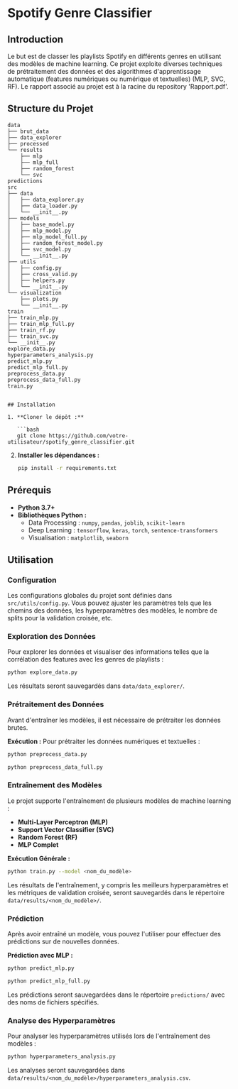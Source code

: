 # Spotify Genre Classifier

## Introduction

Le but est de classer les playlists Spotify en différents genres en utilisant des modèles de machine learning. Ce projet exploite diverses techniques de prétraitement des données et des algorithmes d'apprentissage automatique (features numériques ou numérique et textuelles) (MLP, SVC, RF). Le rapport associé au projet est à la racine du repository 'Rapport.pdf'.

## Structure du Projet

```plaintext
data
├── brut_data
├── data_explorer
├── processed
└── results
    ├── mlp
    ├── mlp_full
    ├── random_forest
    └── svc
predictions
src
├── data
│   ├── data_explorer.py
│   ├── data_loader.py
│   └── __init__.py
├── models
│   ├── base_model.py
│   ├── mlp_model.py
│   ├── mlp_model_full.py
│   ├── random_forest_model.py
│   ├── svc_model.py
│   └── __init__.py
├── utils
│   ├── config.py
│   ├── cross_valid.py
│   ├── helpers.py
│   └── __init__.py
└── visualization
    ├── plots.py
    └── __init__.py
train
├── train_mlp.py
├── train_mlp_full.py
├── train_rf.py
├── train_svc.py
└── __init__.py
explore_data.py
hyperparameters_analysis.py
predict_mlp.py
predict_mlp_full.py
preprocess_data.py
preprocess_data_full.py
train.py


## Installation

1. **Cloner le dépôt :**

   ```bash
   git clone https://github.com/votre-utilisateur/spotify_genre_classifier.git
   ```

2. **Installer les dépendances :**

   ```bash
   pip install -r requirements.txt
   ```

## Prérequis

- **Python 3.7+**
- **Bibliothèques Python :**
  - Data Processing : `numpy`, `pandas`, `joblib`, `scikit-learn`
  - Deep Learning : `tensorflow`, `keras`, `torch`, `sentence-transformers`
  - Visualisation : `matplotlib`, `seaborn`

## Utilisation

### Configuration

Les configurations globales du projet sont définies dans `src/utils/config.py`. Vous pouvez ajuster les paramètres tels que les chemins des données, les hyperparamètres des modèles, le nombre de splits pour la validation croisée, etc.

### Exploration des Données

Pour explorer les données et visualiser des informations telles que la corrélation des features avec les genres de playlists :
```bash
python explore_data.py
```
Les résultats seront sauvegardés dans `data/data_explorer/`.

### Prétraitement des Données

Avant d'entraîner les modèles, il est nécessaire de prétraiter les données brutes.

**Exécution :**
Pour prétraiter les données numériques et textuelles : 
```bash
python preprocess_data.py
```
```bash
python preprocess_data_full.py
```

### Entraînement des Modèles

Le projet supporte l'entraînement de plusieurs modèles de machine learning :

- **Multi-Layer Perceptron (MLP)**
- **Support Vector Classifier (SVC)**
- **Random Forest (RF)**
- **MLP Complet**

**Exécution Générale :**
```bash
python train.py --model <nom_du_modèle>
```
Les résultats de l'entraînement, y compris les meilleurs hyperparamètres et les métriques de validation croisée, seront sauvegardés dans le répertoire `data/results/<nom_du_modèle>/`.

### Prédiction

Après avoir entraîné un modèle, vous pouvez l'utiliser pour effectuer des prédictions sur de nouvelles données.

**Prédiction avec MLP :**
```bash
python predict_mlp.py
```
```bash
python predict_mlp_full.py
```
Les prédictions seront sauvegardées dans le répertoire `predictions/` avec des noms de fichiers spécifiés.

### Analyse des Hyperparamètres

Pour analyser les hyperparamètres utilisés lors de l'entraînement des modèles :
```bash
python hyperparameters_analysis.py
```
Les analyses seront sauvegardées dans `data/results/<nom_du_modèle>/hyperparameters_analysis.csv`.
